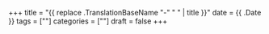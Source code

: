 +++
title = "{{ replace .TranslationBaseName "-" " " | title }}"
date = {{ .Date }}
tags = [""]
categories = [""]
draft = false
+++

